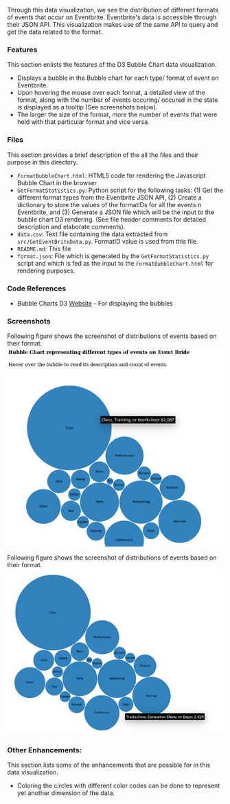 Through this data visualization, we see the distribution of different formats of events that occur on Eventbrite. Eventbrite's data is accessible through their JSON API. This visualization makes use of the same API to query and get the data related to the format. 

### Features
This section enlists the features of the D3 Bubble Chart data visualization. 
* Displays a bubble in the Bubble chart for each type/ format of event on Eventbrite.
* Upon hovering the mouse over each format, a detailed view of the format, along with the number of events occuring/ occured in the state is displayed as a tooltip (See screenshots below).
* The larger the size of the format, more the number of events that were held with that particular format and vice versa.

### Files
This section provides a brief description of the all the files and their purpose in this directory. 
* `FormatBubbleChart.html`: HTML5 code for rendering the Javascript Bubble Chart in the browser
* `GetFormatStatistics.py`: Python script for the following tasks: (1) Get the different format types from the Eventbrite JSON API, (2) Create a dictionary to store the values of the formatIDs for all the events n Eventbrite, and (3) Generate a JSON file which will be the input to the bubble chart D3 rendering.  (See file header  comments for detailed description and elaborate comments).
* `data.csv`: Text file containing the data extracted from `src/GetEventBriteData.py`. FormatID value is used from this file. 
* `README.md`: This file
* `format.json`: File which is generated by the `GetFormatStatistics.py` script and which is fed as the input to the `FormatBubbleChart.html` for rendering purposes.

### Code References
* Bubble Charts D3 [Website](http://bl.ocks.org/mbostock/4063269) - For displaying the bubbles

### Screenshots 
Following figure shows the screenshot of distributions of events based on their format. 
  ![My image](https://github.com/ashwintumma23/EventbriteDataVisualizations/blob/master/Images/BubbleChart.png)
 
Following figure shows the screenshot of distributions of events based on their format. 
  ![My image](https://github.com/ashwintumma23/EventbriteDataVisualizations/blob/master/Images/BubbleChartOne.png)

 
### Other Enhancements: 
 This section lists some of the enhancements that are possible for in this data visualization. 
 * Coloring the circles with different color codes can be done to represent yet another dimension of the data.
